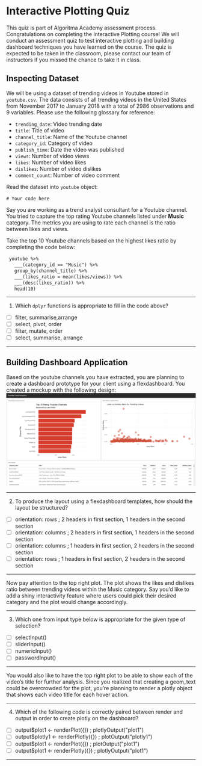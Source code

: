 # Interactive Plotting Quiz
This quiz is part of Algoritma Academy assessment process. Congratulations on completing the Interactive Plotting course! We will conduct an assessment quiz to test interactive plotting and building dashboard techniques you have learned on the course. The quiz is expected to be taken in the classroom, please contact our team of instructors if you missed the chance to take it in class.

## Inspecting Dataset
 
We will be using a dataset of trending videos in Youtube stored in `youtube.csv`. The data consists of all trending videos in the United States from November 2017 to January 2018 with a total of 2986 observations and 9 variables. Please use the following glossary for reference:

 * `trending_date`: Video trending date
 * `title`: Title of video
 * `channel_title`: Name of the Youtube channel
 * `category_id`: Category of video
 * `publish_time`: Date the video was published
 * `views`: Number of video views
 * `likes`: Number of video likes
 * `dislikes`: Number of video dislikes
 * `comment_count`: Number of video comment

Read the dataset into `youtube` object:

```{r}
# Your code here
```
Say you are working as a trend analyst consultant for a Youtube channel. You tried to capture the top rating Youtube channels listed under **Music** category. The metrics you are using to rate each channel is the ratio between likes and views.

Take the top 10 Youtube channels based on the highest likes ratio by completing the code below:

```{r}
 youtube %>% 
   ___(category_id == "Music") %>% 
   group_by(channel_title) %>% 
   ___(likes_ratio = mean(likes/views)) %>% 
   ___(desc(likes_ratio)) %>% 
   head(10)
```
___

1. Which `dplyr` functions is appropriate to fill in the code above?
  - [ ] filter, summarise,arrange
  - [ ] select, pivot, order
  - [ ] filter, mutate, order
  - [ ] select, summarise, arrange
___

## Building Dashboard Application

Based on the youtube channels you have extracted, you are planning to create a dashboard prototype for your client using a flexdashboard. You created a mockup with the following design:
 ![](assets/mockup.png)
___
2. To produce the layout using a flexdashboard templates, how should the layout be structured?
  - [ ] orientation: rows ; 2 headers in first section, 1 headers in the second section
  - [ ] orientation: columns ; 2 headers in first section, 1 headers in the second section
  - [ ] orientation: columns ; 1 headers in first section, 2 headers in the second section
  - [ ] orientation: rows ; 1 headers in first section, 2 headers in the second section
___

Now pay attention to the top right plot. The plot shows the likes and dislikes ratio between trending videos within the Music category. Say you’d like to add a shiny interactivity feature where users could pick their desired category and the plot would change accordingly.
___
3. Which one from input type below is appropriate for the given type of selection?
  - [ ] selectInput()
  - [ ] sliderInput()
  - [ ] numericInput()
  - [ ] passwordInput()
___
  
You would also like to have the top right plot to be able to show each of the video’s title for further analysis. Since you realized that creating a geom_text could be overcrowded for the plot, you’re planning to render a plotly object that shows each video title for each hover action.
___
4. Which of the following code is correctly paired between render and output in order to create plotly on the dashboard?
  - [ ] output$plot1 <- renderPlot({}) ; plotlyOutput("plot1")
  - [ ] output$plotly1 <- renderPlotly({}) ; plotOutput("plotly1")
  - [ ] output$plot1 <- renderPlot({}) ; plotOutput("plot1")
  - [ ] output$plot1 <- renderPlotly({}) ; plotlyOutput("plot1")
 ___
